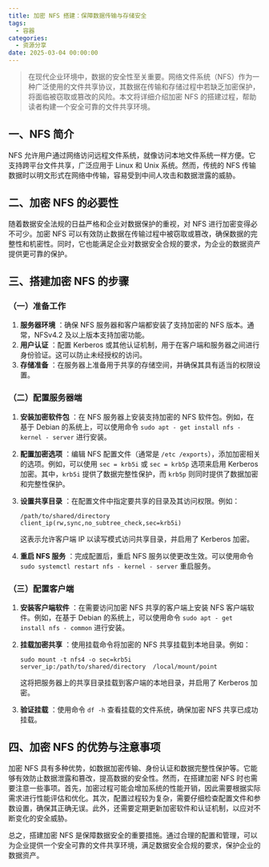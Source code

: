 ```yaml
---
title: 加密 NFS 搭建：保障数据传输与存储安全
tags:
  - 容器
categories:
  - 资源分享
date: 2025-03-04 00:00:00
---
```


> 在现代企业环境中，数据的安全性至关重要。网络文件系统（NFS）作为一种广泛使用的文件共享协议，其数据在传输和存储过程中若缺乏加密保护，将面临被窃取或篡改的风险。本文将详细介绍加密 NFS 的搭建过程，帮助读者构建一个安全可靠的文件共享环境。

<!-- more -->

## 一、NFS 简介

NFS 允许用户通过网络访问远程文件系统，就像访问本地文件系统一样方便。它支持跨平台文件共享，广泛应用于 Linux 和 Unix 系统。然而，传统的 NFS 传输数据时以明文形式在网络中传输，容易受到中间人攻击和数据泄露的威胁。

## 二、加密 NFS 的必要性

随着数据安全法规的日益严格和企业对数据保护的重视，对 NFS 进行加密变得必不可少。加密 NFS 可以有效防止数据在传输过程中被窃取或篡改，确保数据的完整性和机密性。同时，它也能满足企业对数据安全合规的要求，为企业的数据资产提供更可靠的保护。

## 三、搭建加密 NFS 的步骤

### （一）准备工作

  1. **服务器环境** ：确保 NFS 服务器和客户端都安装了支持加密的 NFS 版本。通常，NFSv4.2 及以上版本支持加密功能。
  2. **用户认证** ：配置 Kerberos 或其他认证机制，用于在客户端和服务器之间进行身份验证。这可以防止未经授权的访问。
  3. **存储准备** ：在服务器上准备用于共享的存储空间，并确保其具有适当的权限设置。

### （二）配置服务器端

  1. **安装加密软件包** ：在 NFS 服务器上安装支持加密的 NFS 软件包。例如，在基于 Debian 的系统上，可以使用命令 `sudo apt - get install nfs - kernel - server` 进行安装。
  2. **配置加密选项** ：编辑 NFS 配置文件（通常是 `/etc /exports`），添加加密相关的选项。例如，可以使用 `sec = krb5i` 或 `sec = krb5p` 选项来启用 Kerberos 加密。其中，`krb5i` 提供了数据完整性保护，而 `krb5p` 则同时提供了数据加密和完整性保护。
  3. **设置共享目录** ：在配置文件中指定要共享的目录及其访问权限。例如：
     ```
     /path/to/shared/directory  client_ip(rw,sync,no_subtree_check,sec=krb5i)
     ```

     这表示允许客户端 IP 以读写模式访问共享目录，并启用了 Kerberos 加密。

  4. **重启 NFS 服务** ：完成配置后，重启 NFS 服务以使更改生效。可以使用命令 `sudo systemctl restart nfs - kernel - server` 重启服务。

### （三）配置客户端

  1. **安装客户端软件** ：在需要访问加密 NFS 共享的客户端上安装 NFS 客户端软件。例如，在基于 Debian 的系统上，可以使用命令 `sudo apt - get install nfs - common` 进行安装。
  2. **挂载加密共享** ：使用挂载命令将加密的 NFS 共享挂载到本地目录。例如：
     ```
     sudo mount -t nfs4 -o sec=krb5i  server_ip:/path/to/shared/directory  /local/mount/point
     ```

     这将把服务器上的共享目录挂载到客户端的本地目录，并启用了 Kerberos 加密。

  3. **验证挂载** ：使用命令 `df -h` 查看挂载的文件系统，确保加密 NFS 共享已成功挂载。

## 四、加密 NFS 的优势与注意事项

加密 NFS 具有多种优势，如数据加密传输、身份认证和数据完整性保护等。它能够有效防止数据泄露和篡改，提高数据的安全性。然而，在搭建加密 NFS 时也需要注意一些事项。首先，加密过程可能会增加系统的性能开销，因此需要根据实际需求进行性能评估和优化。其次，配置过程较为复杂，需要仔细检查配置文件和参数设置，确保其正确无误。此外，还需要定期更新加密软件和认证机制，以应对不断变化的安全威胁。

总之，搭建加密 NFS 是保障数据安全的重要措施。通过合理的配置和管理，可以为企业提供一个安全可靠的文件共享环境，满足数据安全合规的要求，保护企业的数据资产。